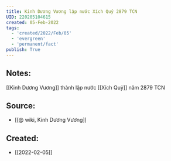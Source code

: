 ```yaml
---
title: Kinh Dương Vương lập nước Xích Quỷ 2879 TCN
UID: 220205104615
created: 05-Feb-2022
tags:
  - 'created/2022/Feb/05'
  - 'evergreen'
  - 'permanent/fact'
publish: True
---
```

## Notes:
[[Kinh Dương Vương]] thành lập nước [[Xích Quỷ]] năm 2879 TCN

## Source:
- [[@ wiki, Kinh Dương Vương]]


## Created:
- [[2022-02-05]]
